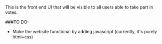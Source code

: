 This is the front end UI that will be visible to all users able to take part in votes.

###TO DO:
* Make the website functional by adding javascript (currently, it's purely html+css)
